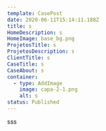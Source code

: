 ```yaml
---
template: CasePost
date: 2020-06-11T15:14:11.188Z
title: s
HomeDescription: s
HomeImage: base_bg.png
ProjetosTitle: s
ProjetosDescription: s
ClientTitle: s
CaseTitle: s
CaseAbout: s
container:
  - type: AddImage
    image: capa-2-1.png
    alt: s
status: Published
---
```

sss